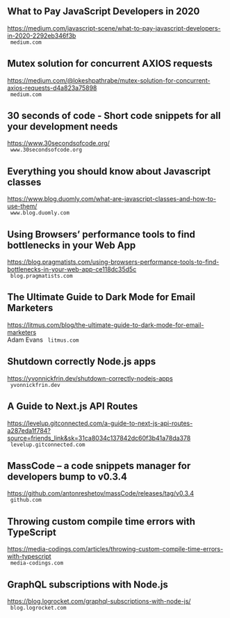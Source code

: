 ## What to Pay JavaScript Developers in 2020  
https://medium.com/javascript-scene/what-to-pay-javascript-developers-in-2020-2292eb346f3b  
 ` medium.com`
  

## Mutex solution for concurrent AXIOS requests  
https://medium.com/@lokeshpathrabe/mutex-solution-for-concurrent-axios-requests-d4a823a75898  
 ` medium.com`
  

## 30 seconds of code - Short code snippets for all your development needs  
https://www.30secondsofcode.org/  
 ` www.30secondsofcode.org`
  

## Everything you should know about Javascript classes  
https://www.blog.duomly.com/what-are-javascript-classes-and-how-to-use-them/  
 ` www.blog.duomly.com`
  

## Using Browsers’ performance tools to find bottlenecks in your Web App  
https://blog.pragmatists.com/using-browsers-performance-tools-to-find-bottlenecks-in-your-web-app-ce118dc35d5c  
 ` blog.pragmatists.com`
  

## The Ultimate Guide to Dark Mode for Email Marketers  
https://litmus.com/blog/the-ultimate-guide-to-dark-mode-for-email-marketers  
Adam Evans ` litmus.com`
  

## Shutdown correctly Node.js apps  
https://yvonnickfrin.dev/shutdown-correctly-nodejs-apps  
 ` yvonnickfrin.dev`
  

## A Guide to Next.js API Routes  
https://levelup.gitconnected.com/a-guide-to-next-js-api-routes-a287eda1f784?source=friends_link&sk=31ca8034c137842dc60f3b41a78da378  
 ` levelup.gitconnected.com`
  

## MassCode – a code snippets manager for developers bump to v0.3.4  
https://github.com/antonreshetov/massCode/releases/tag/v0.3.4  
 ` github.com`
  

## Throwing custom compile time errors with TypeScript  
https://media-codings.com/articles/throwing-custom-compile-time-errors-with-typescript  
 ` media-codings.com`
  

## GraphQL subscriptions with Node.js  
https://blog.logrocket.com/graphql-subscriptions-with-node-js/  
 ` blog.logrocket.com`
  

